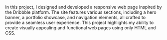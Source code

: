 In this project, I designed and developed a responsive web page inspired by the Dribbble platform. The site features various sections, including a hero banner, a portfolio showcase, and navigation elements, all crafted to provide a seamless user experience. This project highlights my ability to create visually appealing and functional web pages using only HTML and CSS.
